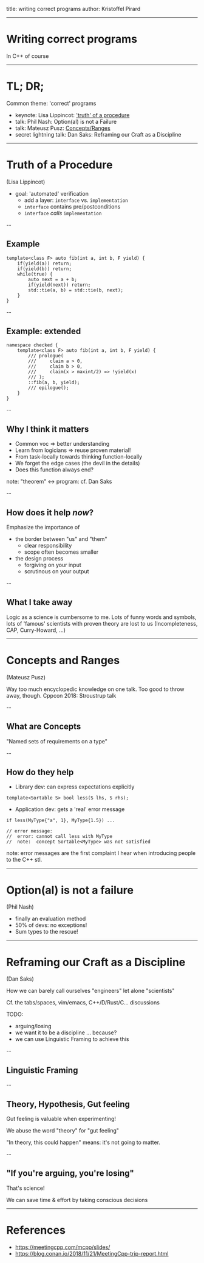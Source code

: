 <!-- $theme: gaia -->
title: writing correct programs
author: Kristoffel Pirard

----

# Writing correct programs
In C++ of course

----

# TL; DR;

Common theme: 'correct' programs

* keynote: Lisa Lippincot: ['truth' of a procedure](https://meetingcpp.com/mcpp/slides/2018/The%20Truth%20of%20a%20Procedure.pdf)
* talk: Phil Nash: Option(al) is not a Failure
* talk: Mateusz Pusz: [Concepts/Ranges](https://meetingcpp.com/mcpp/slides/2018/C++%20Concepts%20and%20Ranges%20-%20How%20to%20use%20them.pdf)
* secret lightning talk: Dan Saks: Reframing our Craft as a Discipline


---

# Truth of a Procedure

(Lisa Lippincot)

* goal: 'automated' verification
    * add a layer: `interface` vs. `implementation`
    * `interface` contains pre/postconditions
    * `interface` _calls_ `implementation`

--

## Example

```
template<class F> auto fib(int a, int b, F yield) {
    if(yield(a)) return;
    if(yield(b)) return;
    while(true) {
        auto next = a + b;
        if(yield(next)) return;
        std::tie(a, b) = std::tie(b, next);
    }
}
```
--

## Example: extended


```
namespace checked {
    template<class F> auto fib(int a, int b, F yield) {
        /// prologue(
        ///     claim a > 0,
        ///     claim b > 0,
        ///     claim(x > maxint/2) => !yield(x)
        /// );
        ::fib(a, b, yield);
        /// epilogue();
    }
}
```

--

## Why I think it matters

* Common voc => better understanding
* Learn from logicians => reuse proven material!
* From task-locally towards thinking function-locally
* We forget the edge cases (the devil in the details)
* Does this function always end?

note: "theorem" <-> program: cf. Dan Saks

--

## How does it help _now_?

Emphasize the importance of

* the border between "us" and "them"
    * clear responsibility
    * scope often becomes smaller
* the design process
    * forgiving on your input
    * scrutinous on your output

--

## What I take away

Logic as a science is cumbersome to me.  Lots of funny words and symbols, lots of 'famous' scientists with proven theory are lost to us (Incompleteness, CAP, Curry-Howard, ...)

---

# Concepts and Ranges

(Mateusz Pusz)

Way too much encyclopedic knowledge on one talk.  Too good to throw away, though.
Cppcon 2018: Stroustrup talk

--

## What are Concepts

"Named sets of requirements on a type"

--

## How do they help

* Library dev: can express expectations explicitly

```
template<Sortable S> bool less(S lhs, S rhs);
```

* Application dev: gets a 'real' error message

```
if less(MyType{"a", 1}, MyType{1.5}) ...

// error message:
//  error: cannot call less with MyType
//  note:  concept Sortable<MyType> was not satisfied
```

note: error messages are the first complaint I hear when
introducing people to the C++ stl.

---

# Option(al) is not a failure

(Phil Nash)

* finally an evaluation method
* 50% of devs: no exceptions!
* Sum types to the rescue!

---

# Reframing our Craft as a Discipline

(Dan Saks)

How we can barely call ourselves "engineers" let alone "scientists"

Cf. the tabs/spaces, vim/emacs, C++/D/Rust/C... discussions

TODO:

- arguing/losing
- we want it to be a discipline ... because?
- we can use Linguistic Framing to achieve this

--

## Linguistic Framing

--

## Theory, Hypothesis, Gut feeling

Gut feeling is valuable when experimenting!

We abuse the word "theory" for "gut feeling"

"In theory, this could happen" means: it's not going
to matter.

--

## "If you're arguing, you're losing"

That's science!

We can save time & effort by taking conscious decisions


---

# References

* https://meetingcpp.com/mcpp/slides/
* https://blog.conan.io/2018/11/21/MeetingCpp-trip-report.html
